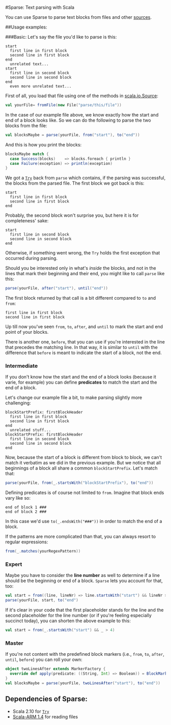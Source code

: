 #Sparse: Text parsing with Scala

You can use Sparse to parse text blocks from files and other [sources](http://www.scala-lang.org/api/2.11.5/index.html#scala.io.Source).

##Usage examples:


###Basic:
Let's say the file you'd like to parse is this:

    start
      first line in first block
      second line in first block
    end
      unrelated text...
    start
      first line in second block
      second line in second block
    end
      even more unrelated text...
First of all, you load that file using one of the methods in [scala.io.Source](http://www.scala-lang.org/api/2.11.5/index.html#scala.io.Source$):
```scala
val yourFile= fromFile(new File("parse/this/file"))
```

In the case of our example file above, we know exactly how the start and end of a block looks like. So we can do the following to parse the two blocks from the file:

```scala
val blocksMaybe = parse(yourFile, from("start"), to("end"))
```

And this is how you print the blocks:


```scala
blocksMaybe match {
  case Success(blocks)    => blocks.foreach { println }
  case Failure(exception) => println(exception)
}
```
We got a [`Try`](http://www.scala-lang.org/api/2.10.3/index.html#scala.util.Try) back from `parse` which contains, if the parsing was successful, the blocks from the parsed file.
The first block we got back is this:

    start
      first line in first block
      second line in first block
    end

Probably, the second block won't surprise you, but here it is for completeness' sake:

    start
      first line in second block
      second line in second block
    end

Otherwise, if something went wrong, the `Try` holds the first exception that occurred during parsing.

Should you be interested only in what's *inside* the blocks, and not in the lines that mark their beginning and their end, you might like to call `parse` like this:

```scala
parse(yourFile, after("start"), until("end"))
```

The first block returned by that call is a bit different compared to `to` and `from`:

    first line in first block
    second line in first block

Up till now you've seen `from`, `to`, `after`, and `until` to mark the start and end point of your blocks.

There is another one, `before`, that you can use if you're interested in the line that precedes the matching line.
In that way, it is similar to `until` with the difference that `before` is meant to indicate the start of a block, not the end.

### Intermediate
If you don't know how the start and the end of a block looks (because it varie, for example) you can define __predicates__ to match the start and the end of a block. 

Let's change our example file a bit, to make parsing slightly more challenging:

    blockStartPrefix: firstBlockHeader
      first line in first block
      second line in first block
    end
      unrelated stuff...
    blockStartPrefix: firstBlockHeader
      first line in second block
      second line in second block
    end

Now, because the start of a block is different from block to block, we can't match it verbatim as we did in the previous example. But we notice that all beginnings of a block all share a common `blockStartPrefix`. Let's match that:

```scala
parse(yourFile, from(_.startsWith("blockStartPrefix"), to("end"))
```

Defining predicates is of course not limited to `from`. Imagine that block ends vary like so:

    end of block 1 ###
    end of block 2 ###

In this case we'd use `to(_.endsWith("###"))` in order to match the end of a block.

If the patterns are more complicated than that, you can always resort to regular expressions:

```scala
from(_.matches(yourRegexPattern))
```
### Expert
Maybe you have to consider the __line number__ as well to determine if a line should be the beginning or end of a block. `Sparse` lets you account for that, too:

```scala
val start = from((line, lineNr) => line.startsWith("start") && lineNr > 4 )
parse(yourFile, start, to("end")
```

 If it's clear in your code that the first placeholder stands for the line and the second placeholder for the line number (or if you're feeling especially succinct today), you can shorten the above example to this:

```scala
val start = from(_.startsWith("start") && _ > 4)
```
### Master
If you're not content with the predefined block markers (i.e., `from`, `to`, `after`, `until`, `before`) you can roll your own:
```scala
object twoLinesAfter extends MarkerFactory {
  override def apply(predicate: ((String, Int) => Boolean)) = BlockMarker(predicate, offset = +2)
}
val blocksMaybe = parse(yourFile, twoLinesAfter("start"), to("end"))
```

## Dependencies of Sparse:
* Scala 2.10 for [`Try`](http://www.scala-lang.org/api/2.10.3/index.html#scala.util.Try)
* [Scala-ARM 1.4](http://jsuereth.com/scala-arm/) for reading files
